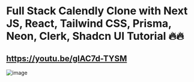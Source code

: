 # Full Stack Calendly Clone with Next JS, React, Tailwind CSS, Prisma, Neon, Clerk, Shadcn UI Tutorial 🔥🔥
## https://youtu.be/glAC7d-TYSM

![image](https://github.com/user-attachments/assets/0d4b2ce7-ebfb-4e31-a48e-a394c2cb3ddc)
